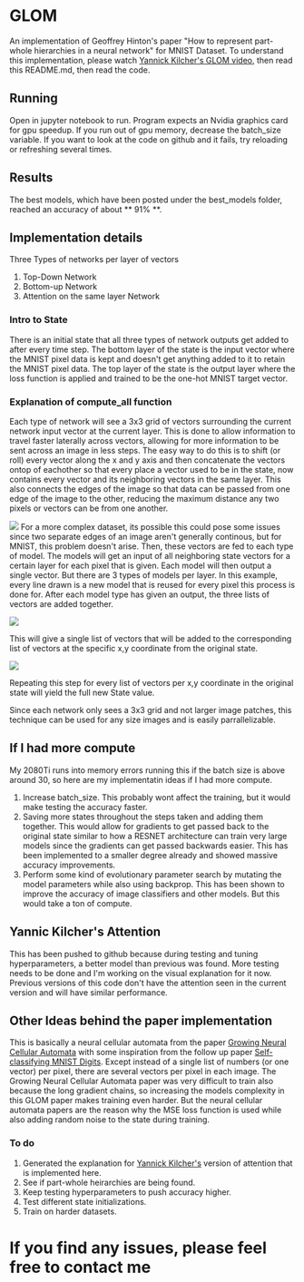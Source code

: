 # GLOM
An implementation of Geoffrey Hinton's paper "How to represent part-whole hierarchies in a neural network" for MNIST Dataset.
To understand this implementation, please watch [Yannick Kilcher's GLOM video](https://www.youtube.com/watch?v=cllFzkvrYmE&ab_channel=YannicKilcher), then read this README.md, then read the code. 

## Running
Open in jupyter notebook to run.
Program expects an Nvidia graphics card for gpu speedup.
If you run out of gpu memory, decrease the batch_size variable.
If you want to look at the code on github and it fails, try reloading or refreshing several times. 

## Results
The best models, which have been posted under the best_models folder, reached an accuracy of about ** 91% **.

## Implementation details
Three Types of networks per layer of vectors

1) Top-Down Network
2) Bottom-up Network
3) Attention on the same layer Network

### Intro to State
There is an initial state that all three types of network outputs get added to after every time step. 
The bottom layer of the state is the input vector where the MNIST pixel data is kept and doesn't get anything added to it to retain the MNIST pixel data.
The top layer of the state is the output layer where the loss function is applied and trained to be the one-hot MNIST target vector. 

### Explanation of compute_all function

Each type of network will see a 3x3 grid of vectors surrounding the current network input vector at the current layer. 
This is done to allow information to travel faster laterally across vectors, allowing for more information to be sent across an image in less steps. 
The easy way to do this is to shift (or roll) every vector along the x and y axis and then concatenate the vectors ontop of eachother so that every place a vector used to be in the state, now contains every vector and its neighboring vectors in the same layer. This also connects the edges of the image so that data can be passed from one edge of the image to the other, reducing the maximum distance any two pixels or vectors can be from one another. 

![](https://github.com/RedRyan111/GLOM/blob/main/Imgs/compute_all_function_concatenation.png)
For a more complex dataset, its possible this could pose some issues since two separate edges of an image aren't generally continous, but for MNIST, this problem doesn't arise. 
Then, these vectors are fed to each type of model. The models will get an input of all neighboring state vectors for a certain layer for each pixel that is given. Each model will then output a single vector. But there are 3 types of models per layer. In this example, every line drawn is a new model that is reused for every pixel this process is done for. After each model type has given an output, the three lists of vectors are added together. 

![](https://github.com/RedRyan111/GLOM/blob/main/Imgs/compute_all_function_concatenate_to_delta.png)

This will give a single list of vectors that will be added to the corresponding list of vectors at the specific x,y coordinate from the original state.

![](https://github.com/RedRyan111/GLOM/blob/main/Imgs/compute_all_function_add_delta_to_state.png)

Repeating this step for every list of vectors per x,y coordinate in the original state will yield the full new State value. 

Since each network only sees a 3x3 grid and not larger image patches, this technique can be used for any size images and is easily parrallelizable. 

## If I had more compute
My 2080Ti runs into memory errors running this if the batch size is above around 30, so here are my implementatin ideas if I had more compute. 
1) Increase batch_size. This probably wont affect the training, but it would make testing the accuracy faster.
2) Saving more states throughout the steps taken and adding them together. This would allow for gradients to get passed back to the original state similar to how a RESNET architecture can train very large models since the gradients can get passed backwards easier. This has been implemented to a smaller degree already and showed massive accuracy improvements.
3) Perform some kind of evolutionary parameter search by mutating the model parameters while also using backprop. This has been shown to improve the accuracy of image classifiers and other models. But this would take a ton of compute. 

## Yannic Kilcher's Attention
This has been pushed to github because during testing and tuning hyperparameters, a better model than previous was found. More testing needs to be done and I'm working on the visual explanation for it now. Previous versions of this code don't have the attention seen in the current version and will have similar performance. 

## Other Ideas behind the paper implementation
This is basically a neural cellular automata from the paper [Growing Neural Cellular Automata](https://distill.pub/2020/growing-ca/) with some inspiration from the follow up paper [Self-classifying MNIST Digits](https://distill.pub/2020/selforg/mnist/). Except instead of a single list of numbers (or one vector) per pixel, there are several vectors per pixel in each image. The Growing Neural Cellular Automata paper was very difficult to train also because the long gradient chains, so increasing the models complexity in this GLOM paper makes training even harder. But the neural cellular automata papers are the reason why the MSE loss function is used while also adding random noise to the state during training. 


### To do
1) Generated the explanation for [Yannick Kilcher's](https://www.youtube.com/channel/UCZHmQk67mSJgfCCTn7xBfew) version of attention that is implemented here. 
2) See if part-whole heirarchies are being found.
3) Keep testing hyperparameters to push accuracy higher.
4) Test different state initializations.
5) Train on harder datasets.
# If you find any issues, please feel free to contact me
